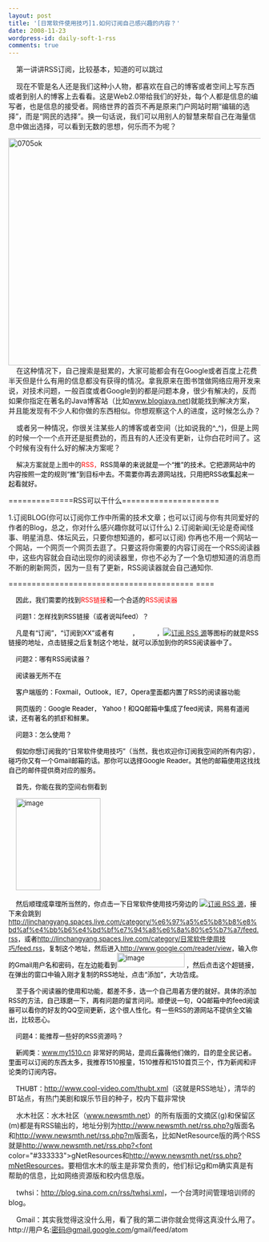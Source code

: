 ```yaml
---
layout: post
title: '[日常软件使用技巧]1.如何订阅自己感兴趣的内容？'
date: 2008-11-23
wordpress-id: daily-soft-1-rss
comments: true
---
```

    第一讲讲RSS订阅，比较基本，知道的可以跳过

    现在不管是名人还是我们这种小人物，都喜欢在自己的博客或者空间上写东西或者到别人的博客上去看看。这是Web2.0带给我们的好处，每个人都是信息的编写者，也是信息的接受者。网络世界的首页不再是原来门户网站时期“编辑的选择”，而是“网民的选择”。换一句话说，我们可以用别人的智慧来帮自己在海量信息中做出选择，可以看到无数的思想，何乐而不为呢？

<a href="http://laoyang.yo2.cn/wp-content/uploads/300/30018/2008/11/0705ok1.gif"><img border="0" align="right" width="604" src="http://laoyang.yo2.cn/wp-content/uploads/300/30018/2008/11/0705ok-thumb1.gif" alt="0705ok" height="454" style="display: inline; margin-left: 0px; margin-right: 0px; border: 0px" title="0705ok" /></a>

    在这种情况下，自己搜索是挺累的，大家可能都会有在Google或者百度上花费半天但是什么有用的信息都没有获得的情况。拿我原来在图书馆做网络应用开发来说，对技术问题，一般百度或者Google到的都是问题本身，很少有解决的，反而如果你指定在著名的Java博客站（比如<a href="http://www.blogjava.net">www.blogjava.net</a>)就能找到解决方案，并且能发现有不少人和你做的东西相似。你想观察这个人的进度，这时候怎么办？

    或者另一种情况，你很关注某些人的博客或者空间（比如说我的^_^)，但是上网的时候一个一个点开还是挺费劲的，而且有的人还没有更新，让你白花时间了。这个时候有没有什么好的解决方案呢？

    <font size="2">解决方案就是上图中的<font color="#ff0000">RSS，</font></font><font size="2" color="#ff0000"><font color="#000000">RSS简单的来说就是一个“推”的技术。它把源网站中的内容按照一定的规则“推”到目标中去。不需要你再去源网站找，只用把RSS收集起来一起看就好。</font></font>

<a title="2" name="2"></a>==============RSS可以干什么=====================

1.订阅BLOG(你可以订阅你工作中所需的技术文章；也可以订阅与你有共同爱好的作者的Blog，总之，你对什么感兴趣你就可以订什么)
2.订阅新闻(无论是奇闻怪事、明星消息、体坛风云，只要你想知道的，都可以订阅)
你再也不用一个网站一个网站，一个网页一个网页去逛了。只要这将你需要的内容订阅在一个RSS阅读器中，这些内容就会自动出现你的阅读器里，你也不必为了一个急切想知道的消息而不断的刷新网页，因为一旦有了更新，RSS阅读器就会自己通知你.

======================================== ====

<font size="2" color="#000000">    因此，我们需要的找到<font color="#ff0000">RSS链接</font>和一个合适的<font color="#ff0000">RSS阅读器</font></font>

<font size="2" color="#000000">    问题1：怎样找到RSS链接（或者说叫feed）？</font>

<font size="2" color="#000000">    凡是有“订阅”，“订阅到XX”或者有<img width="36" src="http://image2.sina.com.cn/home/ddt/images/rss/rss.gif" height="14" />，<img width="36" src="http://image2.sina.com.cn/home/ddt/images/rss/xml.gif" height="14" />，<a href="http://linchangyang.spaces.live.com/category/%e6%97%a5%e5%b8%b8%e8%bd%af%e4%bb%b6%e4%bd%bf%e7%94%a8%e6%8a%80%e5%b7%a7/feed.rss"><img src="http://cn3.sclive.net/00.0.0000.0000/Web/images/synd.gif" alt="订阅 RSS 源" /></a>等图标的就是RSS链接的地址，点击链接之后复制这个地址，就可以添加到你的RSS阅读器中了。</font>

<font size="2" color="#000000">    问题2：哪有RSS阅读器？</font>

<font size="2" color="#000000">    阅读器无所不在</font>

<font size="2" color="#000000">    客户端版的：Foxmail，Outlook，IE7，Opera里面都内置了RSS的阅读器功能</font>

<font size="2" color="#000000">    网页版的：Google Reader， Yahoo！和QQ邮箱中集成了feed阅读，网易有道阅读，还有著名的抓虾和鲜果。</font>

<font size="2" color="#000000">    问题3：怎么使用？</font>

<font size="2" color="#000000">    假如你想订阅我的“日常软件使用技巧”（当然，我也欢迎你订阅我空间的所有内容），碰巧你又有一个Gmail邮箱的话。那你可以选择Google Reader。其他的邮箱使用这找找自己的邮件提供商对应的服务。</font>

<font size="2" color="#000000">    首先，你能在我的空间右侧看到</font>

<font size="2" color="#000000">    <a href="http://laoyang.yo2.cn/wp-content/uploads/300/30018/2008/11/image.png"><img border="0" width="169" src="http://laoyang.yo2.cn/wp-content/uploads/300/30018/2008/11/image-thumb.png" alt="image" height="184" style="border-width: 0px" /></a></font>

<font size="2" color="#000000">    然后顺理成章理所当然的，你点击一下日常软件使用技巧旁边的 <a href="http://linchangyang.spaces.live.com/category/%e6%97%a5%e5%b8%b8%e8%bd%af%e4%bb%b6%e4%bd%bf%e7%94%a8%e6%8a%80%e5%b7%a7/feed.rss"><img src="http://cn3.sclive.net/00.0.0000.0000/Web/images/synd.gif" alt="订阅 RSS 源" /></a>，接下来会跳到<a href="http://linchangyang.spaces.live.com/category/%e6%97%a5%e5%b8%b8%e8%bd%af%e4%bb%b6%e4%bd%bf%e7%94%a8%e6%8a%80%e5%b7%a7/feed.rss" title="http://linchangyang.spaces.live.com/category/%e6%97%a5%e5%b8%b8%e8%bd%af%e4%bb%b6%e4%bd%bf%e7%94%a8%e6%8a%80%e5%b7%a7/feed.rss">http://linchangyang.spaces.live.com/category/%e6%97%a5%e5%b8%b8%e8%bd%af%e4%bb%b6%e4%bd%bf%e7%94%a8%e6%8a%80%e5%b7%a7/feed.rss</a>，或者<a href="http://linchangyang.spaces.live.com/category/" title="http://linchangyang.spaces.live.com/category/%e6%97%a5%e5%b8%b8%e8%bd%af%e4%bb%b6%e4%bd%bf%e7%94%a8%e6%8a%80%e5%b7%a7/feed.rss">http://linchangyang.spaces.live.com/category/日常软件使用技巧/feed.rss</a>，复制这个地址，然后进入<a href="http://www.google.com/reader/view">http://www.google.com/reader/view</a>，输入你的Gmail用户名和密码，在左边能看到<a href="http://laoyang.yo2.cn/wp-content/uploads/300/30018/2008/11/image1.png"><img border="0" width="135" src="http://laoyang.yo2.cn/wp-content/uploads/300/30018/2008/11/image-thumb1.png" alt="image" height="29" style="border-width: 0px" /></a> ，然后点击这个超链接，在弹出的窗口中输入刚才复制的RSS地址，点击“添加”，大功告成。</font>

<font size="2" color="#000000">    至于各个阅读器的使用和功能，都差不多，选一个自己用着方便的就好。具体的添加RSS的方法，自己琢磨一下，再有问题的留言问问。顺便说一句，QQ邮箱中的feed阅读器可以看你的好友的QQ空间更新，这个很人性化。有一些RSS的源网站不提供全文输出，比较恶心。</font>

<font size="2" color="#000000">    问题4：能推荐一些好的RSS资源吗？</font>

<font size="2" color="#000000">    新闻类：<a href="http://www.my1510.cn">www.my1510.cn</a> 非常好的网站，是闾丘露薇他们做的，目的是全民记者。里面可以订阅的东西太多，我推荐1510报童，1510推荐和1510首页三个，作为新闻和评论类的订阅内容。</font>

<font size="2" color="#000000">    THUBT：</font><a href="http://www.cool-video.com/thubt.xml">http://www.cool-video.com/thubt.xml</a>（这就是RSS地址），清华的BT站点，有热门美剧和娱乐节目的种子，校内下载非常快

    水木社区：水木社区（<a href="http://www.newsmth.net">www.newsmth.net</a>）的所有版面的文摘区(g)和保留区(m)都是有RSS输出的，地址分别为<a href="http://www.newsmth.net/rss.php?g">http://www.newsmth.net/rss.php?g</a>版面名和<a href="http://www.newsmth.net/rss.php?m">http://www.newsmth.net/rss.php?m</a>版面名，比如NetResource版的两个RSS就是<a href="http://www.newsmth.net/rss.php?gNetResources">http://www.newsmth.net/rss.php?<font color="#333333">g</font>NetResources</a>和<a href="http://www.newsmth.net/rss.php?mNetResources">http://www.newsmth.net/rss.php?mNetResources</a>。要相信水木的版主是非常负责的，他们标记g和m确实真是有帮助的信息，比如网络资源版和校内信息版。

    twhsi：<a href="http://blog.sina.com.cn/rss/twhsi.xml">http://blog.sina.com.cn/rss/twhsi.xml</a>，一个台湾时间管理培训师的blog。

    Gmail：其实我觉得这没什么用，看了我的第二讲你就会觉得这真没什么用了。http://用户名:密码@gmail.google.com/gmail/feed/atom
